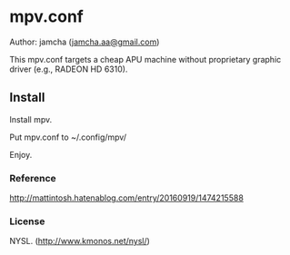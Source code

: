 # mpv.conf
Author: jamcha (jamcha.aa@gmail.com)

This mpv.conf targets a cheap APU machine without proprietary graphic driver (e.g., RADEON HD 6310).

## Install

Install mpv.

Put mpv.conf to ~/.config/mpv/

Enjoy.

### Reference
http://mattintosh.hatenablog.com/entry/20160919/1474215588

### License
NYSL. (http://www.kmonos.net/nysl/)

